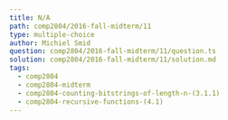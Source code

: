 ```yaml
---
title: N/A
path: comp2804/2016-fall-midterm/11
type: multiple-choice
author: Michiel Smid
question: comp2804/2016-fall-midterm/11/question.ts
solution: comp2804/2016-fall-midterm/11/solution.md
tags:
  - comp2804
  - comp2804-midterm
  - comp2804-counting-bitstrings-of-length-n-(3.1.1)
  - comp2804-recursive-functions-(4.1)
---
```

